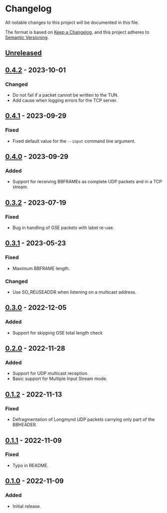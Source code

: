 # Changelog

All notable changes to this project will be documented in this file.

The format is based on [Keep a Changelog](https://keepachangelog.com/en/1.0.0/),
and this project adheres to [Semantic Versioning](https://semver.org/spec/v2.0.0.html).

## [Unreleased]

## [0.4.2] - 2023-10-01

### Changed

- Do not fail if a packet cannot be written to the TUN.
- Add cause when logging errors for the TCP server.

## [0.4.1] - 2023-09-29

### Fixed

- Fixed default value for the `--input` command line argument.

## [0.4.0] - 2023-09-29

### Added

- Support for receiving BBFRAMEs as complete UDP packets and in a TCP stream.

## [0.3.2] - 2023-07-19

### Fixed

- Bug in handling of GSE packets with label re-use.

## [0.3.1] - 2023-05-23

### Fixed

- Maximum BBFRAME length.

### Changed

- Use SO_REUSEADDR when listening on a multicast address.

## [0.3.0] - 2022-12-05

### Added

- Support for skipping GSE total length check

## [0.2.0] - 2022-11-28

### Added

- Support for UDP multicast reception.
- Basic support for Multiple Input Stream mode.

## [0.1.2] - 2022-11-13

### Fixed

- Defragmentation of Longmynd UDP packets carrying only part of the BBHEADER.

## [0.1.1] - 2022-11-09

### Fixed

- Typo in README.

## [0.1.0] - 2022-11-09

### Added

- Initial release.

[unreleased]: https://github.com/daniestevez/dvb-gse/compare/v0.4.2...HEAD
[0.4.2]: https://github.com/daniestevez/dvb-gse/compare/v0.4.1...v0.4.2
[0.4.1]: https://github.com/daniestevez/dvb-gse/compare/v0.4.0...v0.4.1
[0.4.0]: https://github.com/daniestevez/dvb-gse/compare/v0.3.2...v0.4.0
[0.3.2]: https://github.com/daniestevez/dvb-gse/compare/v0.3.1...v0.3.2
[0.3.1]: https://github.com/daniestevez/dvb-gse/compare/v0.3.0...v0.3.1
[0.3.0]: https://github.com/daniestevez/dvb-gse/compare/v0.2.0...v0.3.0
[0.2.0]: https://github.com/daniestevez/dvb-gse/compare/v0.1.2...v0.2.0
[0.1.2]: https://github.com/daniestevez/dvb-gse/compare/v0.1.1...v0.1.2
[0.1.1]: https://github.com/daniestevez/dvb-gse/compare/v0.1.0...v0.1.1
[0.1.0]: https://github.com/daniestevez/dvb-gse/releases/tag/v0.1.0
